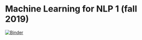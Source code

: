 # Machine Learning for NLP 1 (fall 2019)
[![Binder](http://mybinder.org/badge_logo.svg)](http://mybinder.org/v2/gh/simon-clematide/ml-for-nlp-1-hs2019/master)
